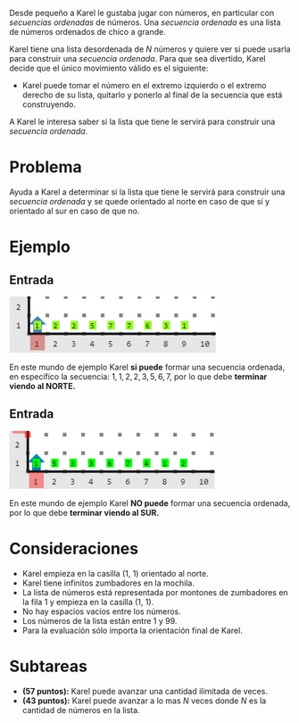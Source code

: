 Desde pequeño a Karel le gustaba jugar con números, en particular con _secuencias ordenadas_ de números. Una _secuencia ordenada_ es una lista de números ordenados de chico a grande.

Karel tiene una lista desordenada de $N$ números y quiere ver si puede usarla para construir una _secuencia ordenada_. Para que sea divertido, Karel decide que el único movimiento válido es el siguiente:

- Karel puede tomar el número en el extremo izquierdo o el extremo derecho de su lista, quitarlo y ponerlo al final de la secuencia que está construyendo.

A Karel le interesa saber si la lista que tiene le servirá para construir una _secuencia ordenada_.

# Problema

Ayuda a Karel a determinar si la lista que tiene le servirá para construir una _secuencia ordenada_ y se quede orientado al norte en caso de que sí y orientado al sur en caso de que no.

# Ejemplo

## Entrada

![Entrada 1](entrada1.png)

En este mundo de ejemplo Karel **si puede** formar una secuencia ordenada, en específico la secuencia: $1, 1, 2, 2, 3, 5, 6, 7$, por lo que debe **terminar viendo al NORTE.**

## Entrada

![Entrada 2](entrada2.png)

En este mundo de ejemplo Karel **NO puede** formar una secuencia ordenada, por lo que debe **terminar viendo al SUR.**

# Consideraciones

- Karel empieza en la casilla (1, 1) orientado al norte.
- Karel tiene infinitos zumbadores en la mochila.
- La lista de números está representada por montones de zumbadores en la fila $1$ y empieza en la casilla (1, 1).
- No hay espacios vacíos entre los números.
- Los números de la lista están entre $1$ y $99$.
- Para la evaluación sólo importa la orientación final de Karel.

# Subtareas

- **(57 puntos):** Karel puede avanzar una cantidad ilimitada de veces.
- **(43 puntos):** Karel puede avanzar a lo mas $N$ veces donde $N$ es la cantidad de números en la lista.
